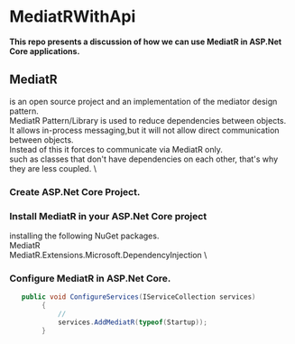 # MediatRWithApi
**This repo presents a discussion of how we can use MediatR in ASP.Net Core applications.** 

## MediatR
is an open source project and an implementation of the mediator design pattern. \
MediatR Pattern/Library is used to reduce dependencies between objects.\
It allows in-process messaging,but it will not allow direct communication between objects. \
Instead of this it forces to communicate via MediatR only. \
such as classes that don't have dependencies on each other, that's why they are less coupled. \


### Create ASP.Net Core Project.
### Install MediatR in your ASP.Net Core project
installing the following NuGet packages. \
MediatR \
MediatR.Extensions.Microsoft.DependencyInjection \
### Configure MediatR in ASP.Net Core.
```c#
   public void ConfigureServices(IServiceCollection services)
        {
            //
            services.AddMediatR(typeof(Startup));
        }
```
